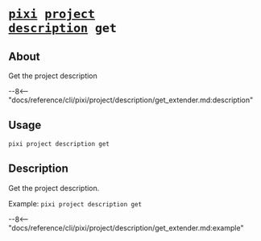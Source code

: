 <!--- This file is autogenerated. Do not edit manually! -->
# <code>[pixi](../../../pixi.md) [project](../../project.md) [description](../description.md) get</code>

## About
Get the project description

--8<-- "docs/reference/cli/pixi/project/description/get_extender.md:description"

## Usage
```
pixi project description get
```

## Description
Get the project description.

Example: `pixi project description get`


--8<-- "docs/reference/cli/pixi/project/description/get_extender.md:example"
